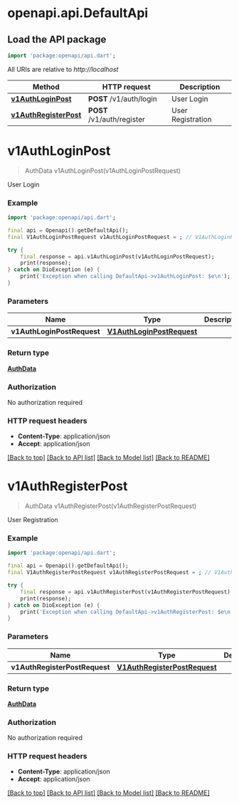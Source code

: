 # openapi.api.DefaultApi

## Load the API package
```dart
import 'package:openapi/api.dart';
```

All URIs are relative to *http://localhost*

Method | HTTP request | Description
------------- | ------------- | -------------
[**v1AuthLoginPost**](DefaultApi.md#v1authloginpost) | **POST** /v1/auth/login | User Login
[**v1AuthRegisterPost**](DefaultApi.md#v1authregisterpost) | **POST** /v1/auth/register | User Registration


# **v1AuthLoginPost**
> AuthData v1AuthLoginPost(v1AuthLoginPostRequest)

User Login

### Example
```dart
import 'package:openapi/api.dart';

final api = Openapi().getDefaultApi();
final V1AuthLoginPostRequest v1AuthLoginPostRequest = ; // V1AuthLoginPostRequest | 

try {
    final response = api.v1AuthLoginPost(v1AuthLoginPostRequest);
    print(response);
} catch on DioException (e) {
    print('Exception when calling DefaultApi->v1AuthLoginPost: $e\n');
}
```

### Parameters

Name | Type | Description  | Notes
------------- | ------------- | ------------- | -------------
 **v1AuthLoginPostRequest** | [**V1AuthLoginPostRequest**](V1AuthLoginPostRequest.md)|  | 

### Return type

[**AuthData**](AuthData.md)

### Authorization

No authorization required

### HTTP request headers

 - **Content-Type**: application/json
 - **Accept**: application/json

[[Back to top]](#) [[Back to API list]](../README.md#documentation-for-api-endpoints) [[Back to Model list]](../README.md#documentation-for-models) [[Back to README]](../README.md)

# **v1AuthRegisterPost**
> AuthData v1AuthRegisterPost(v1AuthRegisterPostRequest)

User Registration

### Example
```dart
import 'package:openapi/api.dart';

final api = Openapi().getDefaultApi();
final V1AuthRegisterPostRequest v1AuthRegisterPostRequest = ; // V1AuthRegisterPostRequest | 

try {
    final response = api.v1AuthRegisterPost(v1AuthRegisterPostRequest);
    print(response);
} catch on DioException (e) {
    print('Exception when calling DefaultApi->v1AuthRegisterPost: $e\n');
}
```

### Parameters

Name | Type | Description  | Notes
------------- | ------------- | ------------- | -------------
 **v1AuthRegisterPostRequest** | [**V1AuthRegisterPostRequest**](V1AuthRegisterPostRequest.md)|  | 

### Return type

[**AuthData**](AuthData.md)

### Authorization

No authorization required

### HTTP request headers

 - **Content-Type**: application/json
 - **Accept**: application/json

[[Back to top]](#) [[Back to API list]](../README.md#documentation-for-api-endpoints) [[Back to Model list]](../README.md#documentation-for-models) [[Back to README]](../README.md)


